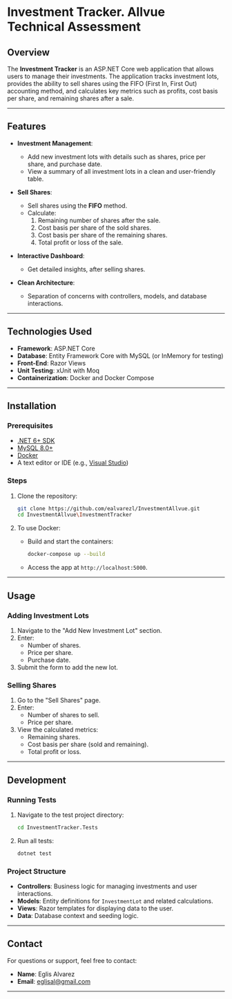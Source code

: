 # Investment Tracker. Allvue Technical Assessment

## **Overview**

The **Investment Tracker** is an ASP.NET Core web application that allows users to manage their investments. The application tracks investment lots, provides the ability to sell shares using the FIFO (First In, First Out) accounting method, and calculates key metrics such as profits, cost basis per share, and remaining shares after a sale.

---

## **Features**

- **Investment Management**:
  - Add new investment lots with details such as shares, price per share, and purchase date.
  - View a summary of all investment lots in a clean and user-friendly table.

- **Sell Shares**:
  - Sell shares using the **FIFO** method.
  - Calculate:
    1. Remaining number of shares after the sale.
    2. Cost basis per share of the sold shares.
    3. Cost basis per share of the remaining shares.
    4. Total profit or loss of the sale.

- **Interactive Dashboard**:
  - Get detailed insights, after selling shares.

- **Clean Architecture**:
  - Separation of concerns with controllers, models, and database interactions.

---

## **Technologies Used**

- **Framework**: ASP.NET Core
- **Database**: Entity Framework Core with MySQL (or InMemory for testing)
- **Front-End**: Razor Views
- **Unit Testing**: xUnit with Moq
- **Containerization**: Docker and Docker Compose

---

## **Installation**

### Prerequisites
- [.NET 6+ SDK](https://dotnet.microsoft.com/download)
- [MySQL 8.0+](https://www.mysql.com/downloads/)
- [Docker](https://www.docker.com/)
- A text editor or IDE (e.g., [Visual Studio](https://visualstudio.microsoft.com/))

### Steps
1. Clone the repository:
   ```bash
   git clone https://github.com/ealvarezl/InvestmentAllvue.git
   cd InvestmentAllvue\InvestmentTracker
   ```

2. To use Docker:
   - Build and start the containers:
     ```bash
     docker-compose up --build
     ```
   - Access the app at `http://localhost:5000`.

---

## **Usage**

### Adding Investment Lots
1. Navigate to the "Add New Investment Lot" section.
2. Enter:
   - Number of shares.
   - Price per share.
   - Purchase date.
3. Submit the form to add the new lot.

### Selling Shares
1. Go to the "Sell Shares" page.
2. Enter:
   - Number of shares to sell.
   - Price per share.
3. View the calculated metrics:
   - Remaining shares.
   - Cost basis per share (sold and remaining).
   - Total profit or loss.

---

## **Development**

### Running Tests
1. Navigate to the test project directory:
   ```bash
   cd InvestmentTracker.Tests
   ```
2. Run all tests:
   ```bash
   dotnet test
   ```

### Project Structure
- **Controllers**: Business logic for managing investments and user interactions.
- **Models**: Entity definitions for `InvestmentLot` and related calculations.
- **Views**: Razor templates for displaying data to the user.
- **Data**: Database context and seeding logic.

---

## **Contact**

For questions or support, feel free to contact:
- **Name**: Eglis Alvarez
- **Email**: eglisal@gmail.com
--- 

